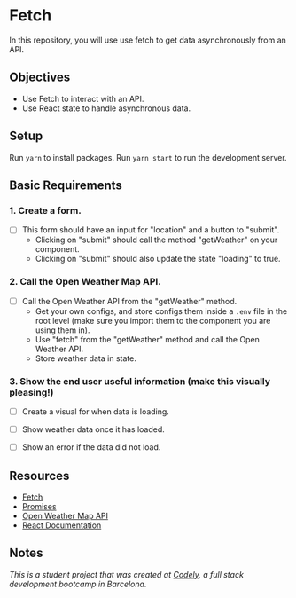 # Fetch

In this repository, you will use use fetch to get data asynchronously from an API.

## Objectives

- Use Fetch to interact with an API.
- Use React state to handle asynchronous data.

## Setup

Run `yarn` to install packages.
Run `yarn start` to run the development server.

## Basic Requirements

### 1. Create a form.

- [ ] This form should have an input for "location" and a button to "submit".
  - Clicking on "submit" should call the method "getWeather" on your component.
  - Clicking on "submit" should also update the state "loading" to true.

### 2. Call the Open Weather Map API.

- [ ] Call the Open Weather API from the "getWeather" method.
  - Get your own configs, and store configs them inside a `.env` file in the root level (make sure you import them to the component you are using them in).
  - Use "fetch" from the "getWeather" method and call the Open Weather API.
  - Store weather data in state.

### 3. Show the end user useful information (make this visually pleasing!)

- [ ] Create a visual for when data is loading.
- [ ] Show weather data once it has loaded.
- [ ] Show an error if the data did not load.


## Resources

- [Fetch](https://developer.mozilla.org/en-US/docs/Web/API/Fetch_API/Using_Fetch)
- [Promises](https://developer.mozilla.org/en-US/docs/Web/JavaScript/Reference/Global_Objects/Promise)
- [Open Weather Map API](https://openweathermap.org/)
- [React Documentation](https://reactjs.org/docs/hello-world.html)

## Notes

_This is a student project that was created at [Codely](http://codely.tech), a full stack development bootcamp in Barcelona._
